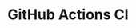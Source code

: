 # GitHub Actions CI

























































































































































































































































































































































































































































































































































































































































































































































































































































































































































































































































































































































































































































































































































































































































































































































































































































































































































































































































































































































































































































































































































































































































































































































































































































































































































































































































































































































































































































































































































































































































































































































































































































































































































































































































































































































































































































































































































































































































































